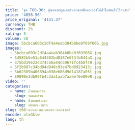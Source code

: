 ```yaml
---
title: 'ชุด T60-30: หุ่นยนต์สกูตเตอร์นอกชายฝั่งมอเตอร์ใต้น้ำใบพัดเรือไร้คนขับ'
price: '4058.56'
price_original: '4141.37'
currency: THB
discount: 2%
rating: 5
volume: 58
image: Sbcbca603c2df4a4eab304b8be8f69f66G.jpg
images:
  - Sbcbca603c2df4a4eab304b8be8f69f66G.jpg
  - Sd582b5e51a644302bd8187e0f3fb844aX.jpg
  - S75bd19e22d374ca6a44c69671fc4b0f49.jpg
  - Sf2b987c34bd94d948c93e47bd8923413j.jpg
  - Sb62389b406894a038e686d9d14187a05t.jpg
  - S9090e3db99fb4c3da1aab7aaeef6e80eR.jpg
video: ''
categories:
  - name: บ้านและสวน
    slug: านและสวน
  - name: สิ่งทอหน้าแรก
    slug: งทอหน-าแรก
slug: t60-นยนต-สก-ตเตอร-นอกชายฝ
encode: olxGklw
lang: th
---
```

  